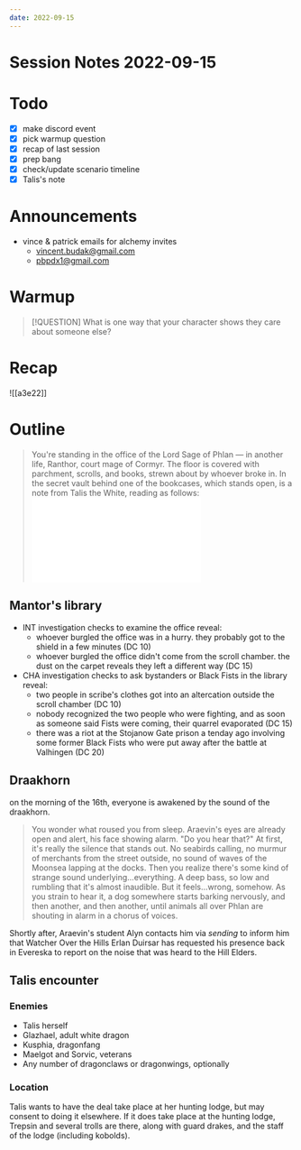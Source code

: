 ```yaml
---
date: 2022-09-15
---
```

# Session Notes 2022-09-15
# Todo
- [x] make discord event
- [x] pick warmup question
- [x] recap of last session
- [x] prep bang
- [x] check/update scenario timeline
- [x] Talis's note
# Announcements
- vince & patrick emails for alchemy invites
	- vincent.budak@gmail.com
	- pbpdx1@gmail.com
# Warmup
> [!QUESTION] What is one way that your character shows they care about someone else?
# Recap
![[a3e22]]
# Outline
> You're standing in the office of the Lord Sage of Phlan — in another life, Ranthor, court mage of Cormyr. The floor is covered with parchment, scrolls, and books, strewn about by whoever broke in. In the secret vault behind one of the bookcases, which stands open, is a note from Talis the White, reading as follows:
![note-from-talis](../handouts/note-from-talis.md)
## Mantor's library
- INT investigation checks to examine the office reveal:
	- whoever burgled the office was in a hurry. they probably got to the shield in a few minutes (DC 10)
	- whoever burgled the office didn't come from the scroll chamber. the dust on the carpet reveals they left a different way (DC 15)
- CHA investigation checks to ask bystanders or Black Fists in the library reveal:
	- two people in scribe's clothes got into an altercation outside the scroll chamber (DC 10)
	- nobody recognized the two people who were fighting, and as soon as someone said Fists were coming, their quarrel evaporated (DC 15)
	- there was a riot at the Stojanow Gate prison a tenday ago involving some former Black Fists who were put away after the battle at Valhingen (DC 20)
## Draakhorn
on the morning of the 16th, everyone is awakened by the sound of the draakhorn.
> You wonder what roused you from sleep. Araevin's eyes are already open and alert, his face showing alarm. "Do you hear that?" At first, it's really the silence that stands out. No seabirds calling, no murmur of merchants from the street outside, no sound of waves of the Moonsea lapping at the docks. Then you realize there's some kind of strange sound underlying...everything. A deep bass, so low and rumbling that it's almost inaudible. But it feels...wrong, somehow. As you strain to hear it, a dog somewhere starts barking nervously, and then another, and then another, until animals all over Phlan are shouting in alarm in a chorus of voices.

Shortly after, Araevin's student Alyn contacts him via *sending* to inform him that Watcher Over the Hills Erlan Duirsar has requested his presence back in Evereska to report on the noise that was heard to the Hill Elders.
## Talis encounter
### Enemies
- Talis herself
- Glazhael, adult white dragon
- Kusphia, dragonfang
- Maelgot and Sorvic, veterans
- Any number of dragonclaws or dragonwings, optionally
### Location
Talis wants to have the deal take place at her hunting lodge, but may consent to doing it elsewhere. If it does take place at the hunting lodge, Trepsin and several trolls are there, along with guard drakes, and the staff of the lodge (including kobolds).